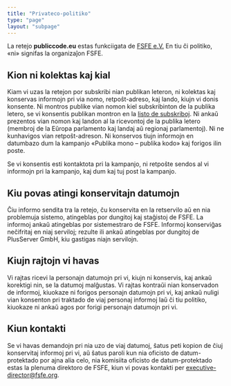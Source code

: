 ```yaml
---
title: "Privateco-politiko"
type: "page"
layout: "subpage"
---
```


La retejo **publiccode.eu** estas funkciigata de
[FSFE e.V.](https://fsfe.org/about/legal/imprint.html)
En tiu ĉi politiko, «ni» signifas la organizaĵon FSFE.

## Kion ni kolektas kaj kial

Kiam vi uzas la retejon por subskribi nian publikan leteron, ni
kolektas kaj konservas informojn pri via nomo, retpoŝt-adreso,
kaj lando, kiujn vi donis konsente. Ni montros publike vian
nomon kiel subskribinton de la publika letero, se vi konsentis
publikan montron en
la [listo de subskriboj](/openinitiative/all-signatures). Ni ankaŭ
prezentos vian nomon kaj landon al la ricevontoj de la publika
letero (membroj de la Eŭropa parlamento kaj landaj aŭ regionaj
parlamentoj). Ni ne kunhavigos vian retpoŝt-adreson. Ni
konservos tiujn informojn en datumbazo dum la kampanjo «Publika
mono – publika kodo» kaj forigos ilin poste.

Se vi konsentis esti kontaktota pri la kampanjo, ni retpoŝte
sendos al vi informojn pri la kampanjo, kaj dum kaj tuj post la
kampanjo.

## Kiu povas atingi konservitajn datumojn

Ĉiu informo sendita tra la retejo, ĉu konservita en la
retservilo aŭ en nia problemuja sistemo, atingeblas por
dungitoj kaj staĝistoj de FSFE. La informoj ankaŭ atingeblas
por sistemestraro de FSFE. Informoj konserviĝas neĉifritaj en
niaj serviloj; rezulte ili ankaŭ atingeblas por dungitoj de
PlusServer GmbH, kiu gastigas niajn servilojn.

## Kiujn rajtojn vi havas

Vi rajtas ricevi la personajn datumojn pri vi, kiujn ni
konservis, kaj ankaŭ korektigi nin, se la datumoj malĝustas. Vi
rajtas kontraŭi nian konservadon de informoj, kiuokaze ni
forigos personajn datumojn pri vi, kaj ankaŭ nuligi vian
konsenton pri traktado de viaj personaj informoj laŭ ĉi tiu
politiko, kiuokaze ni ankaŭ agos por forigi personajn datumojn
pri vi.

## Kiun kontakti

Se vi havas demandojn pri nia uzo de viaj datumoj, ŝatus peti
kopion de ĉiuj konservitaj informoj pri vi, aŭ ŝatus paroli kun
nia oficisto de datum-protektado por ajna alia celo, nia
komisiita oficisto de datum-protektado estas la plenuma
direktoro de FSFE, kiun vi povas kontakti per [executive-director@fsfe.org](mailto:executive-director@fsfe.org).
